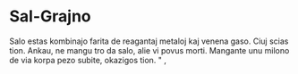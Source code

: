 # Sal-Grajno

Salo estas kombinajo farita de reagantaj metaloj kaj venena gaso. Ciuj scias
tion. Ankau, ne mangu tro da salo, alie vi povus morti. Mangante unu milono de
via korpa pezo subite, okazigos tion. " ,
